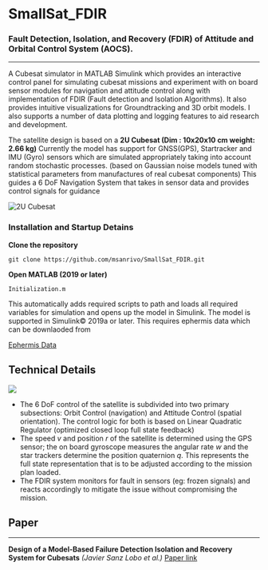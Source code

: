 # SmallSat_FDIR
### Fault Detection, Isolation, and Recovery (**FDIR**) of Attitude and Orbital Control System (**AOCS**).
---
A Cubesat simulator in MATLAB Simulink which provides an interactive control panel for simulating cubesat missions and experiment with on board sensor modules for navigation and attitude control along with implementation of FDIR (Fault detection and Isolation Algorithms). It also provides intuitive visualizations for Groundtracking and 3D orbit models. I also supports a number of data plotting and logging features to aid research and development.   

The satellite design is based on a  **2U Cubesat (Dim : 10x20x10 cm weight: 2.66 kg)** Currently the model has support for GNSS(GPS), Startracker and IMU (Gyro) sensors which are simulated appropriately taking into account random stochastic processes. (based on Gaussian noise models tuned with statistical parameters from manufactures of real cubesat components) This guides a 6 DoF Navigation System that takes in sensor data and provides control signals for guidance  

![2U Cubesat](https://i.imgur.com/eHx8vac.png)


### __Installation and Startup Detains__

__Clone the repository__

```
git clone https://github.com/msanrivo/SmallSat_FDIR.git
```  

__Open MATLAB (2019 or later)__  

```
Initialization.m
```  

This automatically adds required scripts to path and loads all required variables for simulation and opens up the model in Simulink. The model is supported in Simulink&copy; 2019a or later. This requires ephermis data which can be downlaoded from  

[Ephermis Data](https://in.mathworks.com/matlabcentral/fileexchange/46671-ephemeris-data-for-aerospace-toolbox)  

## __Technical Details__  

![](https://i.imgur.com/cdNhbMt.jpg)  

- The 6 DoF control of the satellite is subdivided into two primary subsections: Orbit Control (navigation) and Attitude Control (spatial orientation). The control logic for both is based on Linear Quadratic Regulator (optimized closed loop full state feedback)
- The speed *v* and position *r* of the satellite is determined using the GPS sensor; the on board gyroscope measures the angular rate *w* and the star trackers determine the position quaternion *q*. This represents the full state representation that is to be adjusted according to the mission plan loaded.
- The FDIR system monitors for fault in sensors (eg: frozen signals) and reacts accordingly to mitigate the issue without compromising the mission.






## __Paper__
---
__Design of a Model-Based Failure Detection Isolation and Recovery System for Cubesats__ _(Javier Sanz Lobo et al.)_
[Paper link](https://www.eucass.eu/component/docindexer/?task=download&id=5646)
